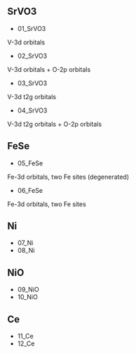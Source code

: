 ## SrVO3

* 01_SrVO3

V-3d orbitals

* 02_SrVO3

V-3d orbitals + O-2p orbitals 

* 03_SrVO3

V-3d t2g orbitals

* 04_SrVO3

V-3d t2g orbitals + O-2p orbitals

## FeSe

* 05_FeSe

Fe-3d orbitals, two Fe sites (degenerated)

* 06_FeSe

Fe-3d orbitals, two Fe sites

## Ni

* 07_Ni
* 08_Ni

## NiO

* 09_NiO
* 10_NiO

## Ce

* 11_Ce
* 12_Ce
